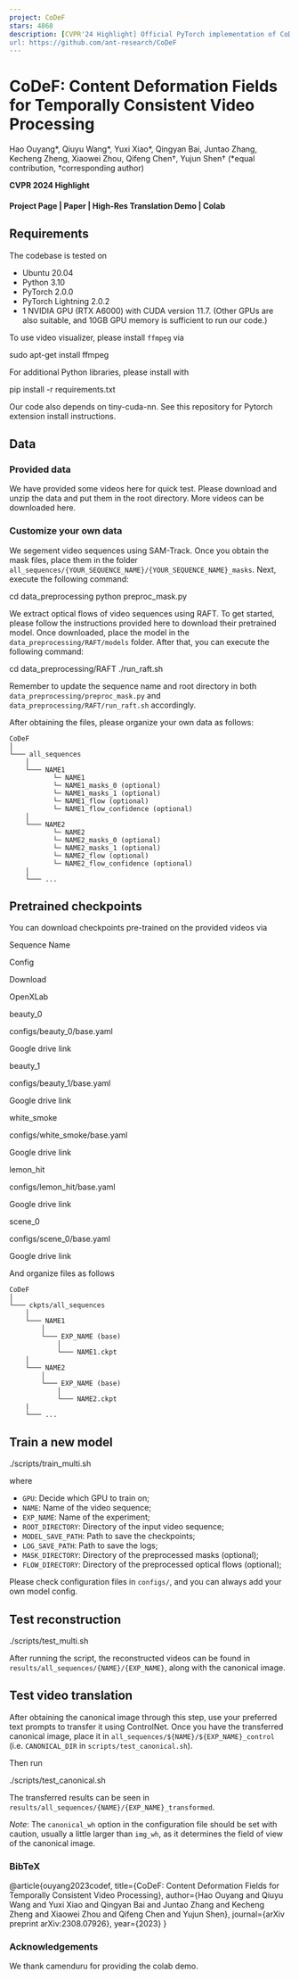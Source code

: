 ```yaml
---
project: CoDeF
stars: 4868
description: [CVPR'24 Highlight] Official PyTorch implementation of CoDeF: Content Deformation Fields for Temporally Consistent Video Processing
url: https://github.com/ant-research/CoDeF
---
```


CoDeF: Content Deformation Fields for Temporally Consistent Video Processing
============================================================================

Hao Ouyang\*, Qiuyu Wang\*, Yuxi Xiao\*, Qingyan Bai, Juntao Zhang, Kecheng Zheng, Xiaowei Zhou, Qifeng Chen†, Yujun Shen† (\*equal contribution, †corresponding author)

**CVPR 2024 Highlight**

#### Project Page | Paper | High-Res Translation Demo | Colab

Requirements
------------

The codebase is tested on

-   Ubuntu 20.04
-   Python 3.10
-   PyTorch 2.0.0
-   PyTorch Lightning 2.0.2
-   1 NVIDIA GPU (RTX A6000) with CUDA version 11.7. (Other GPUs are also suitable, and 10GB GPU memory is sufficient to run our code.)

To use video visualizer, please install `ffmpeg` via

sudo apt-get install ffmpeg

For additional Python libraries, please install with

pip install -r requirements.txt

Our code also depends on tiny-cuda-nn. See this repository for Pytorch extension install instructions.

Data
----

### Provided data

We have provided some videos here for quick test. Please download and unzip the data and put them in the root directory. More videos can be downloaded here.

### Customize your own data

We segement video sequences using SAM-Track. Once you obtain the mask files, place them in the folder `all_sequences/{YOUR_SEQUENCE_NAME}/{YOUR_SEQUENCE_NAME}_masks`. Next, execute the following command:

cd data\_preprocessing
python preproc\_mask.py

We extract optical flows of video sequences using RAFT. To get started, please follow the instructions provided here to download their pretrained model. Once downloaded, place the model in the `data_preprocessing/RAFT/models` folder. After that, you can execute the following command:

cd data\_preprocessing/RAFT
./run\_raft.sh

Remember to update the sequence name and root directory in both `data_preprocessing/preproc_mask.py` and `data_preprocessing/RAFT/run_raft.sh` accordingly.

After obtaining the files, please organize your own data as follows:

```
CoDeF
│
└─── all_sequences
    │
    └─── NAME1
           └─ NAME1
           └─ NAME1_masks_0 (optional)
           └─ NAME1_masks_1 (optional)
           └─ NAME1_flow (optional)
           └─ NAME1_flow_confidence (optional)
    │
    └─── NAME2
           └─ NAME2
           └─ NAME2_masks_0 (optional)
           └─ NAME2_masks_1 (optional)
           └─ NAME2_flow (optional)
           └─ NAME2_flow_confidence (optional)
    │
    └─── ...
```

Pretrained checkpoints
----------------------

You can download checkpoints pre-trained on the provided videos via

Sequence Name

Config

Download

OpenXLab

beauty\_0

configs/beauty\_0/base.yaml

Google drive link

beauty\_1

configs/beauty\_1/base.yaml

Google drive link

white\_smoke

configs/white\_smoke/base.yaml

Google drive link

lemon\_hit

configs/lemon\_hit/base.yaml

Google drive link

scene\_0

configs/scene\_0/base.yaml

Google drive link

And organize files as follows

```
CoDeF
│
└─── ckpts/all_sequences
    │
    └─── NAME1
        │
        └─── EXP_NAME (base)
            │
            └─── NAME1.ckpt
    │
    └─── NAME2
        │
        └─── EXP_NAME (base)
            │
            └─── NAME2.ckpt
    |
    └─── ...
```

Train a new model
-----------------

./scripts/train\_multi.sh

where

-   `GPU`: Decide which GPU to train on;
-   `NAME`: Name of the video sequence;
-   `EXP_NAME`: Name of the experiment;
-   `ROOT_DIRECTORY`: Directory of the input video sequence;
-   `MODEL_SAVE_PATH`: Path to save the checkpoints;
-   `LOG_SAVE_PATH`: Path to save the logs;
-   `MASK_DIRECTORY`: Directory of the preprocessed masks (optional);
-   `FLOW_DIRECTORY`: Directory of the preprocessed optical flows (optional);

Please check configuration files in `configs/`, and you can always add your own model config.

Test reconstruction
-------------------

./scripts/test\_multi.sh

After running the script, the reconstructed videos can be found in `results/all_sequences/{NAME}/{EXP_NAME}`, along with the canonical image.

Test video translation
----------------------

After obtaining the canonical image through this step, use your preferred text prompts to transfer it using ControlNet. Once you have the transferred canonical image, place it in `all_sequences/${NAME}/${EXP_NAME}_control` (i.e. `CANONICAL_DIR` in `scripts/test_canonical.sh`).

Then run

./scripts/test\_canonical.sh

The transferred results can be seen in `results/all_sequences/{NAME}/{EXP_NAME}_transformed`.

_Note_: The `canonical_wh` option in the configuration file should be set with caution, usually a little larger than `img_wh`, as it determines the field of view of the canonical image.

### BibTeX

@article{ouyang2023codef,
      title\={CoDeF: Content Deformation Fields for Temporally Consistent Video Processing},
      author\={Hao Ouyang and Qiuyu Wang and Yuxi Xiao and Qingyan Bai and Juntao Zhang and Kecheng Zheng and Xiaowei Zhou and Qifeng Chen and Yujun Shen},
      journal\={arXiv preprint arXiv:2308.07926},
      year\={2023}
}

### Acknowledgements

We thank camenduru for providing the colab demo.
